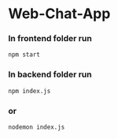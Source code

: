 # Web-Chat-App

### In frontend folder run
```
npm start
```

### In backend folder run
```
npm index.js
```
### or
```
nodemon index.js
```
